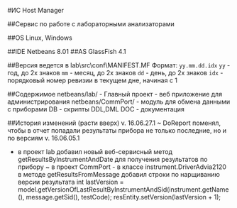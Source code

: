 ﻿#ИС Host Manager

##Сервис по работе с лабораторными анализаторами

##OS Linux, Windows

##IDE Netbeans 8.01
##AS GlassFish 4.1

##Версия ведется в lab\src\conf\MANIFEST.MF
Формат: `yy.mm.dd.idx`
`yy`  - год, до 2х знаков
`mm`  - месяц, до 2х знаков
`dd`  - день, до 2х знаков
`idx` - порядковый номер ревизии в текущем дне, начиная с 1

##Содержимое
   netbeans/lab/ - Главный проект - веб приложение для администрирования
   netbeans/CommPort/ - модуль для обмена данными с приборами
   DB - скрипты DDL,DML
   DOC - документация

##История изменений (расти вверх)
v. 16.06.27.1 
~ DoReport поменял, чтобы в отчет попадали результаты прибора не только последние, но и по версиям
v. 16.06.05.1 
+  в проект lab добавил новый веб-сервисный метод getResultsByInstrumentAndDate для получения результатов по прибору
~ в проект CommPort - в классе instrument.DriverAdvia2120 в методе getResultsFromMessage добавил строки по нарщиванию версии результата
                int lastVersion = model.getVersionOfLastResultByInstrumentAndSid(instrument.getName(), message.getSid(), testCode);
                resEntity.setVersion(lastVersion + 1);





